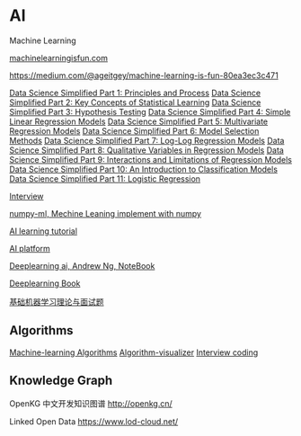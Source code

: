 # AI

Machine Learning 

[machinelearningisfun.com](http://www.machinelearningisfun.com)

https://medium.com/@ageitgey/machine-learning-is-fun-80ea3ec3c471

[Data Science Simplified Part 1: Principles and Process](https://becominghuman.ai/data-science-simplified-principles-and-process-b06304d63308)
[Data Science Simplified Part 2: Key Concepts of Statistical Learning](https://towardsdatascience.com/data-science-simplified-key-concepts-of-statistical-learning-45648049709e)
[Data Science Simplified Part 3: Hypothesis Testing](https://towardsdatascience.com/data-science-simplified-hypothesis-testing-56e180ef2f71)
[Data Science Simplified Part 4: Simple Linear Regression Models](https://towardsdatascience.com/data-science-simplified-simple-linear-regression-models-3a97811a6a3d)
[Data Science Simplified Part 5: Multivariate Regression Models](https://towardsdatascience.com/data-science-simplified-part-5-multivariate-regression-models-7684b0489015) 
[Data Science Simplified Part 6: Model Selection Methods](https://towardsdatascience.com/data-science-simplified-part-6-model-selection-methods-2511cbdf7cb0)
[Data Science Simplified Part 7: Log-Log Regression Models](https://towardsdatascience.com/data-science-simplified-part-7-log-log-regression-models-499ecd1495f0)
[Data Science Simplified Part 8: Qualitative Variables in Regression Models](https://towardsdatascience.com/data-science-simplified-part-8-qualitative-variables-in-regression-models-d1817d56245c)
[Data Science Simplified Part 9: Interactions and Limitations of Regression Models](https://towardsdatascience.com/data-science-simplified-part-9-interactions-and-limitations-of-regression-models-4702dff03820)
[Data Science Simplified Part 10: An Introduction to Classification Models](https://towardsdatascience.com/data-science-simplified-part-10-an-introduction-to-classification-models-82490f6c171f)
[Data Science Simplified Part 11: Logistic Regression](https://towardsdatascience.com/data-science-simplified-part-11-logistic-regression-5ae8d994bf0e)


[Interview](https://github.com/imhuay/Algorithm_Interview_Notes-Chinese)


[numpy-ml, Mechine Leaning implement with numpy](https://github.com/ddbourgin/numpy-ml)

[AI learning tutorial](https://github.com/apachecn/AiLearning)

[AI platform](https://github.com/microsoft/ai-edu)

[Deeplearning ai, Andrew Ng, NoteBook](https://github.com/fengdu78/deeplearning_ai_books)

[Deeplearning Book](https://github.com/exacity/deeplearningbook-chinese)

[基础机器学习理论与面试题](https://github.com/sladesha/Reflection_Summary)

## Algorithms

[Machine-learning Algorithms](https://machinelearningmastery.com/a-tour-of-machine-learning-algorithms/)
[Algorithm-visualizer](https://github.com/algorithm-visualizer/algorithm-visualizer)
[Interview coding](https://github.com/donnemartin/interactive-coding-challenges)

## Knowledge Graph

OpenKG 中文开发知识图谱 http://openkg.cn/

Linked Open Data https://www.lod-cloud.net/

